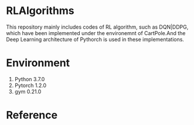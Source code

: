 # RLAlgorithms
This repository mainly includes codes of RL algorithm, such as DQN|DDPG, which have been implemented under the environemnt of CartPole.And the Deep Learning architecture of Pythorch is used in these implementations.   

# Environment
1. Python  3.7.0 
2. Pytorch 1.2.0
3. gym 0.21.0

# Reference

